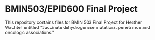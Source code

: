 # BMIN503/EPID600 Final Project

This repository contains files for BMIN 503 Final Project for Heather Wachtel, entitled "Succinate dehydrogenase mutations: penetrance and oncologic associations."

